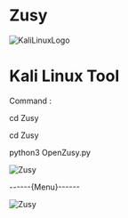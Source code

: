 # Zusy

![KaliLinuxLogo](https://github.com/MMOGAMER0101/Zusy/assets/153848626/38fa9f47-f5fc-4216-be1a-dc0f40ad4de9)

# Kali Linux Tool 

Command :

cd Zusy

cd Zusy

python3 OpenZusy.py

![Zusy](https://github.com/MMOGAMER0101/Zusy/assets/153848626/a3ea1469-760a-48bf-a597-d5dc0903ae99)


------{Menu}------

![Zusy](https://github.com/MMOGAMER0101/Zusy/assets/153848626/30cbe4ac-c018-42d3-b9bb-d1d69a8f4be2)

 


